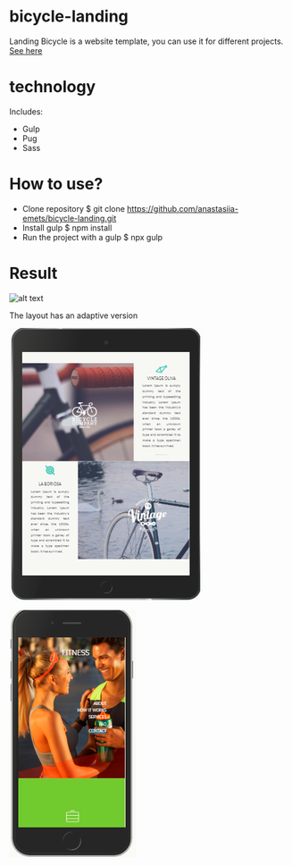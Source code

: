 # bicycle-landing
Landing Bicycle is a website template, you can use it for different projects.
[See here](https://anastasiia-emets.github.io/bicycle-landing/dist/index.html)
# technology
Includes:
- Gulp
- Pug
- Sass
# How to use?
- Clone repository $ git clone https://github.com/anastasiia-emets/bicycle-landing.git
- Install gulp $ npm install 
- Run the project with a gulp $ npx gulp
# Result
![alt text](https://github.com/anastasiia-emets/bicycle-landing/blob/master/YEBO_Bicycle_Theme.psd)

The layout has an adaptive version 

![alt text](https://github.com/anastasiia-emets/bicycle-landing/blob/master/1.png "fitness")

![alt text](https://github.com/anastasiia-emets/bicycle-landing/blob/master/Untitled1.png "fitness")


